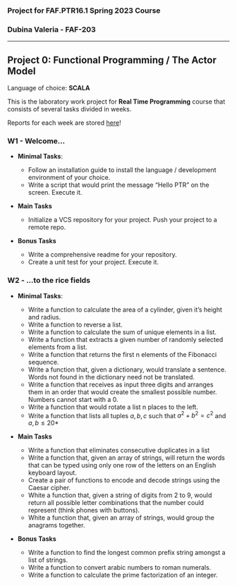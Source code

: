 ### Project for FAF.PTR16.1 Spring 2023 Course

### Dubina Valeria - FAF-203

---

## Project 0: Functional Programming / The Actor Model

Language of choice: **SCALA**

This is the laboratory work project for **Real Time Programming** course
that consists of several tasks divided in weeks.

Reports for each week are stored [here](src/reports)!

### W1 - Welcome...

* **Minimal Tasks**: 
    * Follow an installation guide to install the language / development environment of your choice.
    * Write a script that would print the message “Hello PTR” on the screen.
      Execute it.


* **Main Tasks**
  * Initialize a VCS repository for your project. Push your project to a remote repo.


* **Bonus Tasks**
  * Write a comprehensive readme for your repository.
  * Create a unit test for your project. Execute it.

### W2 - ...to the rice fields

* **Minimal Tasks**:
    * Write a function to calculate the area of a cylinder, given it’s height and
      radius.
    * Write a function to reverse a list.
    * Write a function to calculate the sum of unique elements in a list.
    * Write a function that extracts a given number of randomly selected elements
      from a list.
    * Write a function that returns the first n elements of the Fibonacci sequence.
    * Write a function that, given a dictionary, would translate a sentence. Words
      not found in the dictionary need not be translated.
    * Write a function that receives as input three digits and arranges them in an
      order that would create the smallest possible number. Numbers cannot start with a 0.
    * Write a function that would rotate a list n places to the left.
    * Write a function that lists all tuples $a, b, c$ such that $a^{2} + b^{2} = c^{2}$ and $a, b  \le 20$* 
  

* **Main Tasks**
  * Write a function that eliminates consecutive duplicates in a list
  * Write a function that, given an array of strings, will return the words that can
    be typed using only one row of the letters on an English keyboard layout.
  * Create a pair of functions to encode and decode strings using the Caesar cipher.
  * White a function that, given a string of digits from 2 to 9, would return all
    possible letter combinations that the number could represent (think phones with buttons).
  * White a function that, given an array of strings, would group the anagrams
    together.


* **Bonus Tasks**
    * Write a function to find the longest common prefix string amongst a list of
      strings.
    * Write a function to convert arabic numbers to roman numerals.
    * Write a function to calculate the prime factorization of an integer.